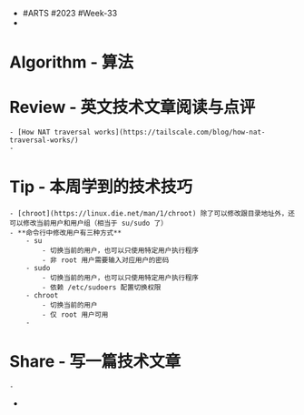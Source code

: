 - #ARTS #2023 #Week-33
-
# Algorithm - 算法
# Review - 英文技术文章阅读与点评
	- [How NAT traversal works](https://tailscale.com/blog/how-nat-traversal-works/)
	-
# Tip - 本周学到的技术技巧
	- [chroot](https://linux.die.net/man/1/chroot) 除了可以修改跟目录地址外，还可以修改当前用户和用户组（相当于 su/sudo 了）
	- **命令行中修改用户有三种方式**
		- su
			- 切换当前的用户，也可以只使用特定用户执行程序
			- 非 root 用户需要输入对应用户的密码
		- sudo
			- 切换当前的用户，也可以只使用特定用户执行程序
			- 依赖 /etc/sudoers 配置切换权限
		- chroot
			- 切换当前的用户
			- 仅 root 用户可用
		-
# Share - 写一篇技术文章
	-
-